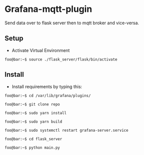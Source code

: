 # Grafana-mqtt-plugin
Send data over to flask server then to mqtt broker and vice-versa.

## Setup
- Activate Virtual Environment
```
foo@bar:~$ source ./flask_server/flask/bin/activate
```

## Install

- Install requirements by typing this:
```
foo@bar:~$ cd /var/lib/grafana/plugins/
```
```
foo@bar:~$ git clone repo
```
```
foo@bar:~$ sudo yarn install
```
```
foo@bar:~$ sudo yarn build
```
```
foo@bar:~$ sudo systemctl restart grafana-server.service
```
```
foo@bar:~$ cd flask_server
```
```
foo@bar:~$ python main.py
```
